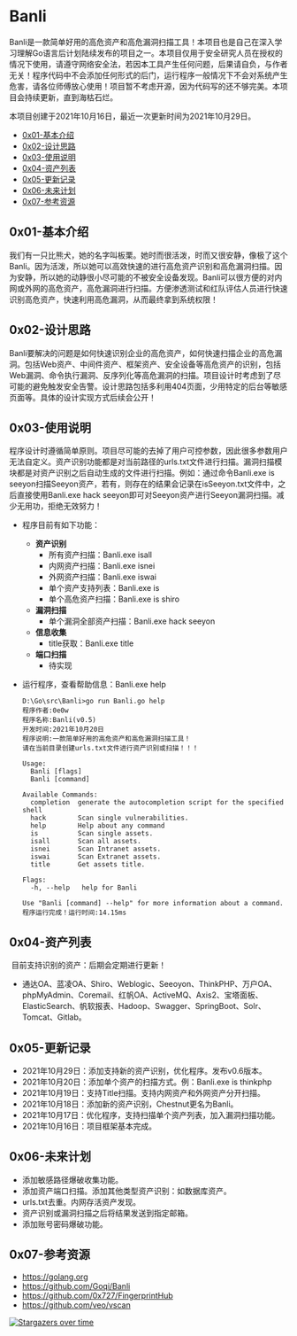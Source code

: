 # Banli

Banli是一款简单好用的高危资产和高危漏洞扫描工具！本项目也是自己在深入学习理解Go语言后计划陆续发布的项目之一。本项目仅用于安全研究人员在授权的情况下使用，请遵守网络安全法，若因本工具产生任何问题，后果请自负，与作者无关！程序代码中不会添加任何形式的后门，运行程序一般情况下不会对系统产生危害，请各位师傅放心使用！项目暂不考虑开源，因为代码写的还不够完美。本项目会持续更新，直到海枯石烂。

本项目创建于2021年10月16日，最近一次更新时间为2021年10月29日。

- [0x01-基本介绍](https://github.com/Goqi/Banli#0x01-%E5%9F%BA%E6%9C%AC%E4%BB%8B%E7%BB%8D)
- [0x02-设计思路](https://github.com/Goqi/Banli#0x02-%E8%AE%BE%E8%AE%A1%E6%80%9D%E8%B7%AF)
- [0x03-使用说明](https://github.com/Goqi/Banli#0x03-%E4%BD%BF%E7%94%A8%E8%AF%B4%E6%98%8E)
- [0x04-资产列表](https://github.com/Goqi/Banli#0x04-%E8%B5%84%E4%BA%A7%E5%88%97%E8%A1%A8)
- [0x05-更新记录](https://github.com/Goqi/Banli#0x05-%E6%9B%B4%E6%96%B0%E8%AE%B0%E5%BD%95)
- [0x06-未来计划](https://github.com/Goqi/Banli#0x06-%E6%9C%AA%E6%9D%A5%E8%AE%A1%E5%88%92)
- [0x07-参考资源](https://github.com/Goqi/Banli#0x07-%E5%8F%82%E8%80%83%E8%B5%84%E6%BA%90)

## 0x01-基本介绍

我们有一只比熊犬，她的名字叫板栗。她时而很活泼，时而又很安静，像极了这个Banli。因为活泼，所以她可以高效快速的进行高危资产识别和高危漏洞扫描。因为安静，所以她的动静很小尽可能的不被安全设备发现。Banli可以很方便的对内网或外网的高危资产，高危漏洞进行扫描。方便渗透测试和红队评估人员进行快速识别高危资产，快速利用高危漏洞，从而最终拿到系统权限！

## 0x02-设计思路

Banli要解决的问题是如何快速识别企业的高危资产，如何快速扫描企业的高危漏洞。包括Web资产、中间件资产、框架资产、安全设备等高危资产的识别，包括Web漏洞、命令执行漏洞、反序列化等高危漏洞的扫描。项目设计时考虑到了尽可能的避免触发安全告警。设计思路包括多利用404页面，少用特定的后台等敏感页面等。具体的设计实现方式后续会公开！

## 0x03-使用说明

程序设计时遵循简单原则。项目尽可能的去掉了用户可控参数，因此很多参数用户无法自定义。资产识别功能都是对当前路径的urls.txt文件进行扫描。漏洞扫描模块都是对资产识别之后自动生成的文件进行扫描。例如：通过命令Banli.exe is seeyon扫描Seeyon资产，若有，则存在的结果会记录在isSeeyon.txt文件中，之后直接使用Banli.exe hack seeyon即可对Seeyon资产进行Seeyon漏洞扫描。减少无用功，拒绝无效努力！

- 程序目前有如下功能：
  - **资产识别**
    - 所有资产扫描：Banli.exe isall
    - 内网资产扫描：Banli.exe isnei
    - 外网资产扫描：Banli.exe iswai
    - 单个资产支持列表：Banli.exe is
    - 单个高危资产扫描：Banli.exe is shiro
  - **漏洞扫描**
    - 单个漏洞全部资产扫描：Banli.exe hack seeyon
  - **信息收集**
    - title获取：Banli.exe title
  - **端口扫描**
    - 待实现

- 运行程序，查看帮助信息：Banli.exe help

  ```
  D:\Go\src\Banli>go run Banli.go help
  程序作者:0e0w
  程序名称:Banli(v0.5)
  开发时间:2021年10月20日
  程序说明:一款简单好用的高危资产和高危漏洞扫描工具！
  请在当前目录创建urls.txt文件进行资产识别或扫描！！！
  
  Usage:
    Banli [flags]
    Banli [command]
  
  Available Commands:
    completion  generate the autocompletion script for the specified shell
    hack        Scan single vulnerabilities.
    help        Help about any command
    is          Scan single assets.
    isall       Scan all assets.
    isnei       Scan Intranet assets.
    iswai       Scan Extranet assets.
    title       Get assets title.
  
  Flags:
    -h, --help   help for Banli
  
  Use "Banli [command] --help" for more information about a command.
  程序运行完成！运行时间:14.15ms
  ```


## 0x04-资产列表

​	目前支持识别的资产：后期会定期进行更新！

- 通达OA、蓝凌OA、Shiro、Weblogic、Seeoyon、ThinkPHP、万户OA、phpMyAdmin、Coremail、红帆OA、ActiveMQ、Axis2、宝塔面板、ElasticSearch、帆软报表、Hadoop、Swagger、SpringBoot、Solr、Tomcat、Gitlab。

## 0x05-更新记录

- 2021年10月29日：添加支持新的资产识别，优化程序。发布v0.6版本。
- 2021年10月20日：添加单个资产的扫描方式。例：Banli.exe is thinkphp
- 2021年10月19日：支持Title扫描。支持内网资产和外网资产分开扫描。
- 2021年10月18日：添加新的资产识别，Chestnut更名为Banli。
- 2021年10月17日：优化程序，支持扫描单个资产列表，加入漏洞扫描功能。
- 2021年10月16日：项目框架基本完成。

## 0x06-未来计划

- 添加敏感路径爆破收集功能。
- 添加资产端口扫描。添加其他类型资产识别：如数据库资产。
- urls.txt去重。内网存活资产发现。
- 资产识别或漏洞扫描之后将结果发送到指定邮箱。
- 添加账号密码爆破功能。

## 0x07-参考资源

- https://golang.org
- https://github.com/Goqi/Banli
- https://github.com/0x727/FingerprintHub
- https://github.com/veo/vscan

[![Stargazers over time](https://starchart.cc//Goqi/Banli.svg)](https://starchart.cc/Goqi/Banli)